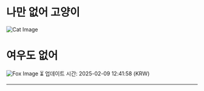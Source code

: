 
# 나만 없어 고양이

![Cat Image](https://cdn2.thecatapi.com/images/MTg4MDU1Ng.jpg)

# 여우도 없어
![Fox Image](https://randomfox.ca/images/92.jpg)
⏳ 업데이트 시간: 2025-02-09 12:41:58 (KRW)

---
